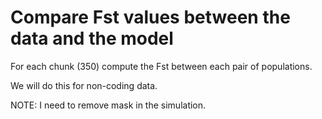 # Compare Fst values between the data and the model


For each chunk (350) compute the Fst between each pair of
populations.

We will do this for non-coding data.

NOTE: I need to remove mask in the simulation.
